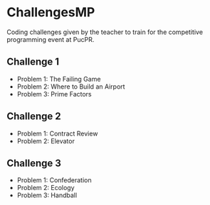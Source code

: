 # ChallengesMP
Coding challenges given by the teacher to train for the competitive programming event at PucPR.

## Challenge 1
* Problem 1: The Failing Game
* Problem 2: Where to Build an Airport
* Problem 3: Prime Factors

## Challenge 2
* Problem 1: Contract Review
* Problem 2: Elevator

## Challenge 3
* Problem 1: Confederation
* Problem 2: Ecology
* Problem 3: Handball
